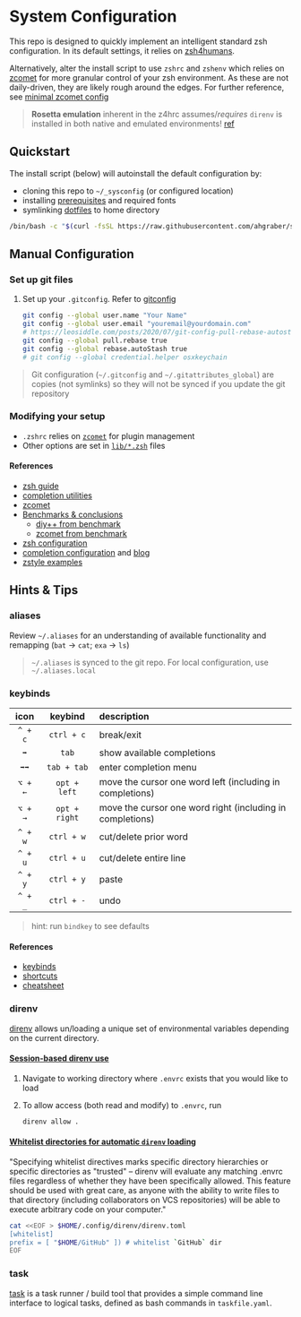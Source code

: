 # System Configuration

This repo is designed to quickly implement an intelligent standard zsh configuration.
In its default settings, it relies on [zsh4humans](https://github.com/romkatv/zsh4humans).

Alternatively, alter the install script to use `zshrc` and `zshenv` which relies on
[zcomet](https://github.com/agkozak/zcomet) for more granular control of your zsh environment.
As these are not daily-driven, they are likely rough around the edges.  For further reference, see [minimal zcomet config](https://github.com/romkatv/zsh-bench/tree/master/configs/zcomet/skel)

> **Rosetta emulation** inherent in the z4hrc assumes/_requires_ `direnv` is installed in both native and emulated environments!
> [ref](https://www.roguelynn.com/words/m1-dev-setup/)

## Quickstart

The install script (below) will autoinstall the default configuration by:

- cloning this repo to `~/_sysconfig` (or configured location)
- installing [prerequisites](./scripts/prerequisites.sh) and required fonts
- symlinking [dotfiles](./dotfiles/) to home directory

```sh
/bin/bash -c "$(curl -fsSL https://raw.githubusercontent.com/ahgraber/sysconfig/HEAD/install.sh)"
```

## Manual Configuration

### Set up git files

1. Set up your `.gitconfig`. Refer to [gitconfig](./dotfiles/gitconfig)

   ```sh
   git config --global user.name "Your Name"
   git config --global user.email "youremail@yourdomain.com"
   # https://leosiddle.com/posts/2020/07/git-config-pull-rebase-autostash/
   git config --global pull.rebase true
   git config --global rebase.autoStash true
   # git config --global credential.helper osxkeychain
   ```

> Git configuration (`~/.gitconfig` and `~/.gitattributes_global`) are copies (not symlinks) so they will not be synced if you update the git repository

### Modifying your setup

- `.zshrc` relies on [`zcomet`](https://github.com/agkozak/zcomet) for plugin management
- Other options are set in [`lib/*.zsh`](./lib/) files

#### References

- [zsh guide](https://zsh.sourceforge.io/Guide/zshguide.html)
- [completion utilities](https://zv.github.io/a-review-of-zsh-completion-utilities)
- [zcomet](https://github.com/agkozak/zcomet)
- [Benchmarks & conclusions](https://github.com/romkatv/zsh-bench)
  - [diy++ from benchmark](https://github.com/romkatv/zsh-bench/blob/master/configs/diy%2B%2B/skel/.zshrc)
  - [zcomet from benchmark](https://github.com/romkatv/zsh-bench/blob/master/configs/zcomet/skel/.zshrc)
- [zsh configuration](https://vermaden.wordpress.com/2021/09/19/ghost-in-the-shell-part-7-zsh-setup/)
- [completion configuration](https://github.com/Phantas0s/.dotfiles/blob/master/zsh/completion.zsh) and [blog](https://thevaluable.dev/zsh-completion-guide-examples/)
- [zstyle examples](https://gist.github.com/mattmc3/449430b6654aaab0ba7160e8efe8291b0)

## Hints & Tips

### aliases

Review `~/.aliases` for an understanding of available functionality and remapping (`bat` → `cat`; `exa` → `ls`)

> `~/.aliases` is synced to the git repo. For local configuration, use `~/.aliases.local`

### keybinds

|  icon   |    keybind    | description                                               |
| :-----: | :-----------: | :-------------------------------------------------------- |
| `^ + c` |  `ctrl + c`   | break/exit                                                |
|   `➡`   |     `tab`     | show available completions                                |
|  `➡➡`   |  `tab + tab`  | enter completion menu                                     |
| `⌥ + ←` | `opt + left`  | move the cursor one word left (including in completions)  |
| `⌥ + →` | `opt + right` | move the cursor one word right (including in completions) |
| `^ + w` |  `ctrl + w`   | cut/delete prior word                                     |
| `^ + u` |  `ctrl + u`   | cut/delete entire line                                    |
| `^ + y` |  `ctrl + y`   | paste                                                     |
| `^ + _` |  `ctrl + -`   | undo                                                      |

<!--   |    `⌥ + w`    | `opt + w`                                                 | undo last completed word | -->

> hint: run `bindkey` to see defaults

#### References

- [keybinds](docs/z4h-keybindings.md)
- [shortcuts](http://teohm.com/blog/shortcuts-to-move-faster-in-bash-command-line/)
- [cheatsheet](https://catonmat.net/bash-emacs-editing-mode-cheat-sheet)

### direnv

[direnv](https://direnv.net/) allows un/loading a unique set of environmental variables depending on the current directory.

#### [Session-based direnv use](https://direnv.net/man/direnv.1.html)

1. Navigate to working directory where `.envrc` exists that you would like to load
2. To allow access (both read and modify) to `.envrc`, run

   ```sh
   direnv allow .
   ```

#### [Whitelist directories for automatic `direnv` loading](https://direnv.net/man/direnv.toml.1.html)

"Specifying whitelist directives marks specific directory hierarchies or specific directories as "trusted" –
direnv will evaluate any matching .envrc files regardless of whether they have been specifically allowed.
This feature should be used with great care, as anyone with the ability to write files to that directory
(including collaborators on VCS repositories) will be able to execute arbitrary code on your computer."

```sh
cat <<EOF > $HOME/.config/direnv/direnv.toml
[whitelist]
prefix = [ "$HOME/GitHub" ]) # whitelist `GitHub` dir
EOF
```

### task

[task](https://taskfile.dev/) is a task runner / build tool that provides
a simple command line interface to logical tasks, defined as bash commands in `taskfile.yaml`.
